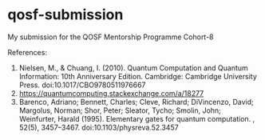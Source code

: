 # qosf-submission

My submission for the QOSF Mentorship Programme Cohort-8

References:
1. Nielsen, M., & Chuang, I. (2010). Quantum Computation and Quantum Information: 10th Anniversary Edition. Cambridge: Cambridge University Press. doi:10.1017/CBO9780511976667
2. https://quantumcomputing.stackexchange.com/a/18277
3. Barenco, Adriano; Bennett, Charles; Cleve, Richard; DiVincenzo, David; Margolus, Norman; Shor, Peter; Sleator, Tycho; Smolin, John; Weinfurter, Harald (1995). Elementary gates for quantum computation. , 52(5), 3457–3467. doi:10.1103/physreva.52.3457 
